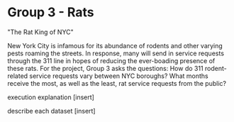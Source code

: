 # Group 3 - Rats
"The Rat King of NYC"

New York City is infamous for its abundance of rodents and other varying pests roaming the streets. In response, many will send in service requests through the 311 line in hopes of reducing the ever-boading presence of these rats. For the project, Group 3 asks the questions: How do 311 rodent-related service requests vary between NYC boroughs? What months receive the most, as well as the least, rat service requests from the public? 

execution explanation [insert]

describe each dataset [insert]

